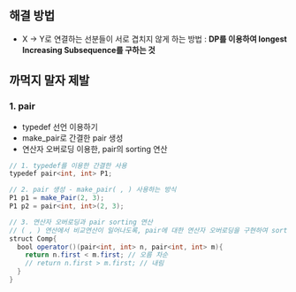 ## 해결 방법
  - X -> Y로 연결하는 선분들이 서로 겹치지 않게 하는 방법 : **DP를 이용하여 longest Increasing Subsequence를 구하는 것**

## 까먹지 말자 제발

### 1. pair
  - typedef 선언 이용하기
  - make_pair로 간결한 pair 생성
  - 연산자 오버로딩 이용한, pair의 sorting 연산

```java
// 1. typedef를 이용한 간결한 사용
typedef pair<int, int> P1;

// 2. pair 생성 - make_pair( , ) 사용하는 방식
P1 p1 = make_Pair(2, 3);
P1 p2 = pair<int, int>(2, 3);

// 3. 연산자 오버로딩과 pair sorting 연산
// ( , ) 연산에서 비교연산이 일어나도록, pair에 대한 연산자 오버로딩을 구현하여 sort 함수에 넣어준다.
struct Comp{
  bool operator()(pair<int, int> n, pair<int, int> m){
    return n.first < m.first; // 오름 차순
    // return n.first > m.first; // 내림 
  }
}
```
